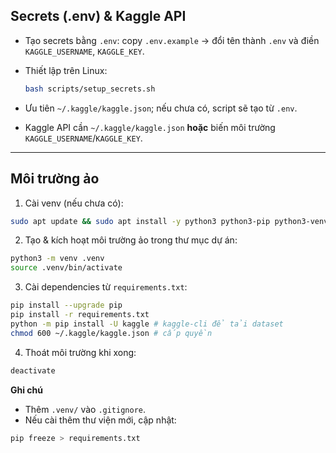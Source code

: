 ## Secrets (.env) & Kaggle API 

* Tạo secrets bằng `.env`: copy `.env.example` → đổi tên thành `.env` và điền `KAGGLE_USERNAME`, `KAGGLE_KEY`.
* Thiết lập trên Linux:

  ```bash
  bash scripts/setup_secrets.sh
  ```

* Ưu tiên `~/.kaggle/kaggle.json`; nếu chưa có, script sẽ tạo từ `.env`.
* Kaggle API cần `~/.kaggle/kaggle.json` **hoặc** biến môi trường `KAGGLE_USERNAME`/`KAGGLE_KEY`.

---

## Môi trường ảo

1. Cài venv (nếu chưa có):

```bash
sudo apt update && sudo apt install -y python3 python3-pip python3-venv
```

2. Tạo & kích hoạt môi trường ảo trong thư mục dự án:

```bash
python3 -m venv .venv
source .venv/bin/activate
```

3. Cài dependencies từ `requirements.txt`:

```bash
pip install --upgrade pip
pip install -r requirements.txt
python -m pip install -U kaggle # kaggle-cli để tải dataset
chmod 600 ~/.kaggle/kaggle.json # cấp quyền
```

4. Thoát môi trường khi xong:

```bash
deactivate
```

**Ghi chú**

* Thêm `.venv/` vào `.gitignore`.
* Nếu cài thêm thư viện mới, cập nhật:

```bash
pip freeze > requirements.txt
```
